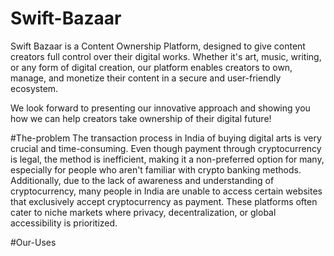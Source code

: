 # Swift-Bazaar
Swift Bazaar is a Content Ownership Platform, designed to give content creators full control over their digital works. Whether it's art, music, writing, or any form of digital creation, our platform enables creators to own, manage, and monetize their content in a secure and user-friendly ecosystem. 

We look forward to presenting our innovative approach and showing you how we can help creators take ownership of their digital future! 

#The-problem
The transaction process in India of buying digital arts is very crucial and time-consuming. Even though payment through cryptocurrency is legal, the method is inefficient, making it a non-preferred option for many, especially for people who aren't familiar with crypto banking methods. Additionally, due to the lack of awareness and understanding of cryptocurrency, many people in India are unable to access certain websites that exclusively accept cryptocurrency as payment. These platforms often cater to niche markets where privacy, decentralization, or global accessibility is prioritized.

#Our-Uses

